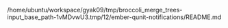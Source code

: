 /home/ubuntu/workspace/gyak09/tmp/broccoli_merge_trees-input_base_path-1vMDvwU3.tmp/12/ember-qunit-notifications/README.md